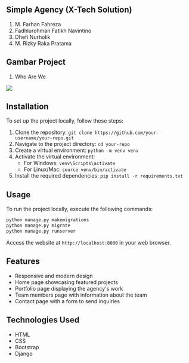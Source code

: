 ## Simple Agency (X-Tech Solution)

1. M. Farhan Fahreza
2. Fadhlurohman Fatikh Navintino
3. Dhefi Nurholik
4. M. Rizky Raka Pratama

## Gambar Project

1. Who Are We

<img src="assets\images\1.jpg">





## Installation

To set up the project locally, follow these steps:

1. Clone the repository: `git clone https://github.com/your-username/your-repo.git`
2. Navigate to the project directory: `cd your-repo`
3. Create a virtual environment: `python -m venv venv`
4. Activate the virtual environment:
   - For Windows: `venv\Scripts\activate`
   - For Linux/Mac: `source venv/bin/activate`
5. Install the required dependencies: `pip install -r requirements.txt`

## Usage

To run the project locally, execute the following commands:

```bash
python manage.py makemigrations
python manage.py migrate
python manage.py runserver
```

Access the website at `http://localhost:8000` in your web browser.

## Features

- Responsive and modern design
- Home page showcasing featured projects
- Portfolio page displaying the agency's work
- Team members page with information about the team
- Contact page with a form to send inquiries

## Technologies Used

- HTML
- CSS
- Bootstrap
- Django